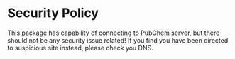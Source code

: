 # Security Policy

This package has capability of connecting to PubChem server, but there should not be any security issue related! If you find you have been directed to suspicious site instead, please check you DNS.
